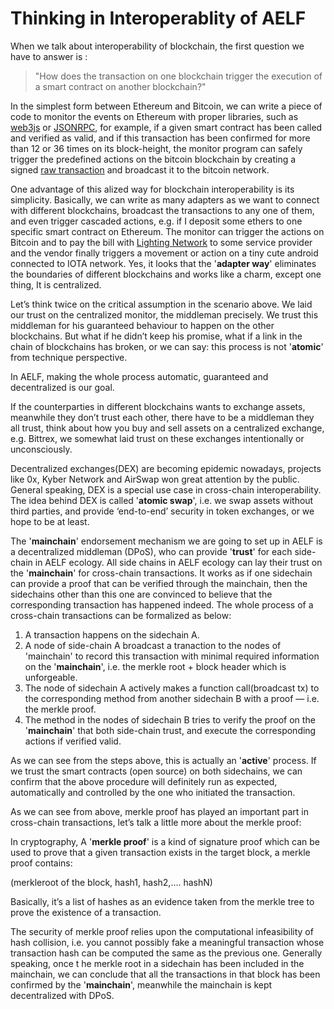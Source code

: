 # Thinking in Interoperablity of AELF

When we talk about interoperability of blockchain, the first question we have to answer is : 

> "How does the transaction on one blockchain trigger the execution of a smart contract on another blockchain?"

In the simplest form between Ethereum and Bitcoin, we can write a piece of code to monitor the events on Ethereum with proper libraries,
such as [web3js](https://github.com/ethereum/web3.js/) or [JSONRPC](https://github.com/ethereum/wiki/wiki/JSON-RPC), for example,
if a given smart contract has been called and verified as valid, and if this transaction 
has been confirmed for more than 12 or 36 times on its block-height, the monitor program can safely trigger the predefined actions 
on the bitcoin blockchain by creating a signed [raw transaction](https://en.bitcoin.it/wiki/Raw_Transactions) and broadcast
it to the bitcoin network. 

One advantage of this 
alized way for blockchain interoperability is its simplicity. Basically, we can write as many adapters
as we want to connect with different blockchains, broadcast the transactions to any one of them, and even trigger cascaded actions, 
e.g. if I deposit some ethers to one specific smart contract on Ethereum. The monitor can trigger the actions on Bitcoin and to pay
the bill with [Lighting Network](https://lightning.network/) to some service provider and the vendor finally triggers a movement or action on a tiny cute
android connected to IOTA network. Yes,  it looks that the '**adapter way**' eliminates the boundaries of different blockchains
and works like a charm, except one thing, It is centralized.

Let’s think twice on the critical assumption in the scenario above. We laid our trust on the centralized monitor, the middleman 
precisely. We trust this middleman for his guaranteed behaviour to happen on the other blockchains. But what if he didn’t keep
his promise, what if a link in the chain of blockchains has broken, or we can say: this process is not '**atomic**' from technique 
perspective.

In AELF, making the whole process automatic, guaranteed and decentralized is our goal.

If the counterparties in different blockchains wants to exchange assets, meanwhile they don’t trust each other, there have to be
a middleman they all trust, think about how you buy and sell assets on a centralized exchange, e.g. Bittrex, we somewhat laid trust
on these exchanges intentionally or unconsciously.

Decentralized exchanges(DEX) are becoming epidemic nowadays, projects like 0x, Kyber Network and AirSwap won great attention by 
the public. General speaking, DEX is a special use case in cross-chain interoperability. The idea behind DEX is called '**atomic swap**', 
i.e. we swap assets without third parties, and provide ‘end-to-end’ security in token exchanges, or we hope to be at least.

The '**mainchain**' endorsement mechanism we are going to set up in AELF is a decentralized middleman (DPoS), who can provide '**trust**' 
for each side-chain in AELF ecology. All side chains in AELF ecology can lay their trust on the '**mainchain**' for cross-chain
transactions. It works as if one sidechain can provide a proof that can be verified through the mainchain, then the sidechains 
other than this one are convinced to believe that the corresponding transaction has happened indeed. The whole process of a 
cross-chain transactions can be formalized as below:

1. A transaction happens on the sidechain A.
2. A node of side-chain A broadcast a tranaction to the nodes of 'mainchain' to record this transaction with minimal required information on the '**mainchain**', i.e. the merkle root + block header which is unforgeable. 
3. The node of sidechain A actively makes a function call(broadcast tx) to the corresponding method from another sidechain B with a proof — i.e. the merkle proof. 
4. The method in the nodes of sidechain B tries to verify the proof on the '**mainchain**' that both side-chain trust, and execute the corresponding actions if verified valid.

As we can see from the steps above, this is actually an '**active**' process. If we trust the smart contracts (open source)
on both sidechains, we can confirm that the above procedure will definitely run as expected, automatically and controlled 
by the one who initiated the transaction.

As we can see from above, merkle proof has played an important part in cross-chain transactions,
let’s talk a little more about the merkle proof:

In cryptography, A '**merkle proof**' is a kind of signature proof which can be used to prove that a given transaction exists 
in the target block, a merkle proof contains:

(merkleroot of the block, hash1, hash2,…. hashN)

Basically, it’s a list of hashes as an evidence taken from the merkle tree to prove the existence of a transaction. 

The security of merkle proof relies upon the computational infeasibility of hash collision, i.e. you cannot possibly fake 
a meaningful transaction whose transaction hash can be computed the same as the previous one. Generally speaking, once t
he merkle root in a sidechain has been included in the mainchain, we can conclude that all the transactions in 
that block has been confirmed by the '**mainchain**', meanwhile the mainchain is kept decentralized with DPoS.
